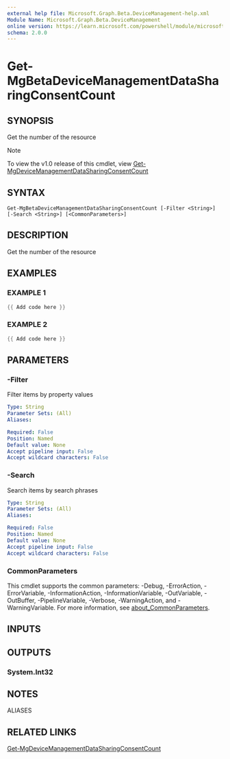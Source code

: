 ```yaml
---
external help file: Microsoft.Graph.Beta.DeviceManagement-help.xml
Module Name: Microsoft.Graph.Beta.DeviceManagement
online version: https://learn.microsoft.com/powershell/module/microsoft.graph.beta.devicemanagement/get-mgbetadevicemanagementdatasharingconsentcount
schema: 2.0.0
---
```


# Get-MgBetaDeviceManagementDataSharingConsentCount

## SYNOPSIS
Get the number of the resource

> [!NOTE]
> To view the v1.0 release of this cmdlet, view [Get-MgDeviceManagementDataSharingConsentCount](/powershell/module/Microsoft.Graph.DeviceManagement/Get-MgDeviceManagementDataSharingConsentCount?view=graph-powershell-v1.0)

## SYNTAX

```
Get-MgBetaDeviceManagementDataSharingConsentCount [-Filter <String>] [-Search <String>] [<CommonParameters>]
```

## DESCRIPTION
Get the number of the resource

## EXAMPLES

### EXAMPLE 1
```powershell
{{ Add code here }}
```

### EXAMPLE 2
```powershell
{{ Add code here }}
```

## PARAMETERS

### -Filter
Filter items by property values

```yaml
Type: String
Parameter Sets: (All)
Aliases:

Required: False
Position: Named
Default value: None
Accept pipeline input: False
Accept wildcard characters: False
```

### -Search
Search items by search phrases

```yaml
Type: String
Parameter Sets: (All)
Aliases:

Required: False
Position: Named
Default value: None
Accept pipeline input: False
Accept wildcard characters: False
```

### CommonParameters
This cmdlet supports the common parameters: -Debug, -ErrorAction, -ErrorVariable, -InformationAction, -InformationVariable, -OutVariable, -OutBuffer, -PipelineVariable, -Verbose, -WarningAction, and -WarningVariable. For more information, see [about_CommonParameters](http://go.microsoft.com/fwlink/?LinkID=113216).

## INPUTS

## OUTPUTS

### System.Int32
## NOTES

ALIASES

## RELATED LINKS
[Get-MgDeviceManagementDataSharingConsentCount](/powershell/module/Microsoft.Graph.DeviceManagement/Get-MgDeviceManagementDataSharingConsentCount?view=graph-powershell-v1.0)
